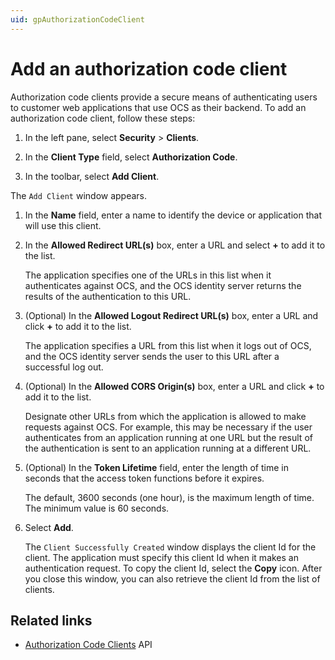 ```yaml
---
uid: gpAuthorizationCodeClient
---
```

# Add an authorization code client

Authorization code clients provide a secure means of authenticating users to customer web applications that use OCS as their backend. To add an authorization code client, follow these steps:

1. In the left pane, select **Security** > **Clients**.

1. In the **Client Type** field, select **Authorization Code**.

1. In the toolbar, select **Add Client**.

  The `Add Client` window appears.

1. In the **Name** field, enter a name to identify the device or application that will use this client. 

1. In the **Allowed Redirect URL(s)** box, enter a URL and select **+** to add it to the list.

   The application specifies one of the URLs in this list when it authenticates against OCS, and the OCS identity server returns the results of the authentication to this URL.

1. (Optional) In the **Allowed Logout Redirect URL(s)** box, enter a URL and click **+** to add it to the list. 

   The application specifies a URL from this list when it logs out of OCS, and the OCS identity server sends the user to this URL after a successful log out.

1. (Optional) In the **Allowed CORS Origin(s)** box, enter a URL and click **+** to add it to the list.  

   Designate other URLs from which the application is allowed to make requests against OCS. For example, this may be necessary if the user authenticates from an application running at one URL but the result of the authentication is sent to an application running at a different URL.
   
1. (Optional) In the **Token Lifetime** field, enter the length of time in seconds that the access token functions before it expires.  

   The default, 3600 seconds (one hour), is the maximum length of time. The minimum value is 60 seconds.

1. Select **Add**.  

   The `Client Successfully Created` window displays the client Id for the client. The application must specify this client Id when it makes an authentication request. To copy the client Id, select the **Copy** icon. After you close this window, you can also retrieve the client Id from the list of clients.

## Related links

- [Authorization Code Clients](xref:identity-authorization-code-clients) API
